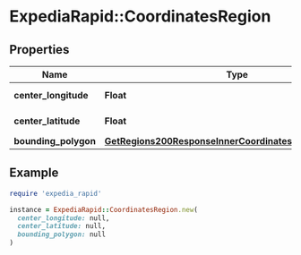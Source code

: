 # ExpediaRapid::CoordinatesRegion

## Properties

| Name | Type | Description | Notes |
| ---- | ---- | ----------- | ----- |
| **center_longitude** | **Float** | Center Longitude. | [optional] |
| **center_latitude** | **Float** | Center Latitude. | [optional] |
| **bounding_polygon** | [**GetRegions200ResponseInnerCoordinatesBoundingPolygon**](GetRegions200ResponseInnerCoordinatesBoundingPolygon.md) |  | [optional] |

## Example

```ruby
require 'expedia_rapid'

instance = ExpediaRapid::CoordinatesRegion.new(
  center_longitude: null,
  center_latitude: null,
  bounding_polygon: null
)
```

